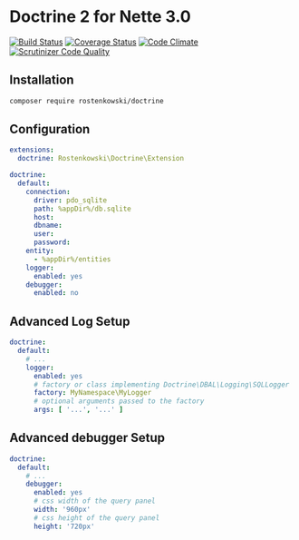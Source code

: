 # Doctrine 2 for Nette 3.0

[![Build Status](https://travis-ci.org/rostenkowski/doctrine.svg?branch=master)](https://travis-ci.org/rostenkowski/doctrine)
[![Coverage Status](https://coveralls.io/repos/github/rostenkowski/doctrine/badge.svg)](https://coveralls.io/github/rostenkowski/doctrine)
[![Code Climate](https://codeclimate.com/github/rostenkowski/doctrine/badges/gpa.svg)](https://codeclimate.com/github/rostenkowski/doctrine)
[![Scrutinizer Code Quality](https://scrutinizer-ci.com/g/rostenkowski/doctrine/badges/quality-score.png?b=master)](https://scrutinizer-ci.com/g/rostenkowski/doctrine/?branch=master)


## Installation

```bash
composer require rostenkowski/doctrine
```
## Configuration

```yaml
extensions: 
  doctrine: Rostenkowski\Doctrine\Extension 

doctrine:
  default:
    connection:
      driver: pdo_sqlite 
      path: %appDir%/db.sqlite 
      host:  
      dbname: 
      user: 
      password: 
    entity: 
      - %appDir%/entities 
    logger:
      enabled: yes
    debugger:
      enabled: no
```

## Advanced Log Setup
```yaml
doctrine:
  default:
    # ...
    logger:
      enabled: yes
      # factory or class implementing Doctrine\DBAL\Logging\SQLLogger  
      factory: MyNamespace\MyLogger 
      # optional arguments passed to the factory         
      args: [ '...', '...' ]        
```
## Advanced debugger Setup

```yaml
doctrine:
  default:
    # ...
    debugger:
      enabled: yes
      # css width of the query panel
      width: '960px'
      # css height of the query panel
      height: '720px'
```
